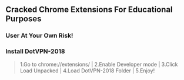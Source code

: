 
## Cracked Chrome Extensions For Educational Purposes
### User At Your Own Risk!

### Install DotVPN-2018

> 1.Go to chrome://extensions/  |  2.Enable Developer mode | 3.Click Load Unpacked | 4.Load DotVPN-2018 Folder | 5.Enjoy!

